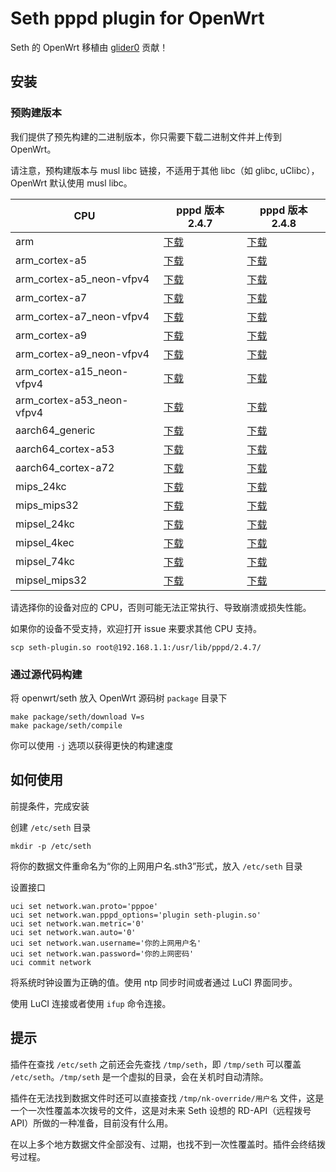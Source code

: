 # Seth pppd plugin for OpenWrt

Seth 的 OpenWrt 移植由 [glider0](https://github.com/glider0) 贡献！

## 安装

### 预购建版本

我们提供了预先构建的二进制版本，你只需要下载二进制文件并上传到 OpenWrt。

请注意，预构建版本与 musl libc 链接，不适用于其他 libc（如 glibc, uClibc），OpenWrt 默认使用 musl libc。

CPU|pppd 版本 2.4.7|pppd 版本 2.4.8
-|-|-
arm|[下载](https://seth-nk.github.io/openwrt-plugin-builds/pppd2.4.7/arm/seth-plugin.so)|[下载](https://seth-nk.github.io/openwrt-plugin-builds/pppd2.4.8/arm/seth-plugin.so)
arm_cortex-a5|[下载](https://seth-nk.github.io/openwrt-plugin-builds/pppd2.4.7/arm_cortex-a5/seth-plugin.so)|[下载](https://seth-nk.github.io/openwrt-plugin-builds/pppd2.4.8/arm_cortex-a5/seth-plugin.so)
arm_cortex-a5_neon-vfpv4|[下载](https://seth-nk.github.io/openwrt-plugin-builds/pppd2.4.7/arm_cortex-a5_neon-vfpv4/seth-plugin.so)|[下载](https://seth-nk.github.io/openwrt-plugin-builds/pppd2.4.8/arm_cortex-a5_neon-vfpv4/seth-plugin.so)
arm_cortex-a7|[下载](https://seth-nk.github.io/openwrt-plugin-builds/pppd2.4.7/arm_cortex-a7/seth-plugin.so)|[下载](https://seth-nk.github.io/openwrt-plugin-builds/pppd2.4.8/arm_cortex-a7/seth-plugin.so)
arm_cortex-a7_neon-vfpv4|[下载](https://seth-nk.github.io/openwrt-plugin-builds/pppd2.4.7/arm_cortex-a7_neon-vfpv4/seth-plugin.so)|[下载](https://seth-nk.github.io/openwrt-plugin-builds/pppd2.4.8/arm_cortex-a7_neon-vfpv4/seth-plugin.so)
arm_cortex-a9|[下载](https://seth-nk.github.io/openwrt-plugin-builds/pppd2.4.7/arm_cortex-a9/seth-plugin.so)|[下载](https://seth-nk.github.io/openwrt-plugin-builds/pppd2.4.8/arm_cortex-a9/seth-plugin.so)
arm_cortex-a9_neon-vfpv4|[下载](https://seth-nk.github.io/openwrt-plugin-builds/pppd2.4.7/arm_cortex-a9_neon-vfpv4/seth-plugin.so)|[下载](https://seth-nk.github.io/openwrt-plugin-builds/pppd2.4.8/arm_cortex-a9_neon-vfpv4/seth-plugin.so)
arm_cortex-a15_neon-vfpv4|[下载](https://seth-nk.github.io/openwrt-plugin-builds/pppd2.4.7/arm_cortex-a15_neon-vfpv4/seth-plugin.so)|[下载](https://seth-nk.github.io/openwrt-plugin-builds/pppd2.4.8/arm_cortex-a15_neon-vfpv4/seth-plugin.so)
arm_cortex-a53_neon-vfpv4|[下载](https://seth-nk.github.io/openwrt-plugin-builds/pppd2.4.7/arm_cortex-a53_neon-vfpv4/seth-plugin.so)|[下载](https://seth-nk.github.io/openwrt-plugin-builds/pppd2.4.8/arm_cortex-a53_neon-vfpv4/seth-plugin.so)
aarch64_generic|[下载](https://seth-nk.github.io/openwrt-plugin-builds/pppd2.4.7/aarch64_generic/seth-plugin.so)|[下载](https://seth-nk.github.io/openwrt-plugin-builds/pppd2.4.8/aarch64_generic/seth-plugin.so)
aarch64_cortex-a53|[下载](https://seth-nk.github.io/openwrt-plugin-builds/pppd2.4.7/aarch64_cortex-a53/seth-plugin.so)|[下载](https://seth-nk.github.io/openwrt-plugin-builds/pppd2.4.8/aarch64_cortex-a53/seth-plugin.so)
aarch64_cortex-a72|[下载](https://seth-nk.github.io/openwrt-plugin-builds/pppd2.4.7/aarch64_cortex-a72/seth-plugin.so)|[下载](https://seth-nk.github.io/openwrt-plugin-builds/pppd2.4.8/aarch64_cortex-a72/seth-plugin.so)
mips_24kc|[下载](https://seth-nk.github.io/openwrt-plugin-builds/pppd2.4.7/mips_24kc/seth-plugin.so)|[下载](https://seth-nk.github.io/openwrt-plugin-builds/pppd2.4.8/mips_24kc/seth-plugin.so)
mips_mips32|[下载](https://seth-nk.github.io/openwrt-plugin-builds/pppd2.4.7/mips_mips32/seth-plugin.so)|[下载](https://seth-nk.github.io/openwrt-plugin-builds/pppd2.4.8/mips_mips32/seth-plugin.so)
mipsel_24kc|[下载](https://seth-nk.github.io/openwrt-plugin-builds/pppd2.4.7/mipsel_24kc/seth-plugin.so)|[下载](https://seth-nk.github.io/openwrt-plugin-builds/pppd2.4.8/mipsel_24kc/seth-plugin.so)
mipsel_4kec|[下载](https://seth-nk.github.io/openwrt-plugin-builds/pppd2.4.7/mipsel_4kec/seth-plugin.so)|[下载](https://seth-nk.github.io/openwrt-plugin-builds/pppd2.4.8/mipsel_4kec/seth-plugin.so)
mipsel_74kc|[下载](https://seth-nk.github.io/openwrt-plugin-builds/pppd2.4.7/mipsel_74kc/seth-plugin.so)|[下载](https://seth-nk.github.io/openwrt-plugin-builds/pppd2.4.8/mipsel_74kc/seth-plugin.so)
mipsel_mips32|[下载](https://seth-nk.github.io/openwrt-plugin-builds/pppd2.4.7/mipsel_mips32/seth-plugin.so)|[下载](https://seth-nk.github.io/openwrt-plugin-builds/pppd2.4.8/mipsel_mips32/seth-plugin.so)


请选择你的设备对应的 CPU，否则可能无法正常执行、导致崩溃或损失性能。

如果你的设备不受支持，欢迎打开 issue 来要求其他 CPU 支持。

```
scp seth-plugin.so root@192.168.1.1:/usr/lib/pppd/2.4.7/
```

### 通过源代码构建

将 openwrt/seth 放入 OpenWrt 源码树 `package` 目录下

```
make package/seth/download V=s
make package/seth/compile
```

你可以使用 `-j` 选项以获得更快的构建速度

## 如何使用

前提条件，完成安装

创建 `/etc/seth` 目录

```
mkdir -p /etc/seth
```

将你的数据文件重命名为“你的上网用户名.sth3”形式，放入 `/etc/seth` 目录

设置接口

```
uci set network.wan.proto='pppoe'
uci set network.wan.pppd_options='plugin seth-plugin.so'
uci set network.wan.metric='0'
uci set network.wan.auto='0'
uci set network.wan.username='你的上网用户名'
uci set network.wan.password='你的上网密码'
uci commit network
```

将系统时钟设置为正确的值。使用 ntp 同步时间或者通过 LuCI 界面同步。

使用 LuCI 连接或者使用 `ifup` 命令连接。

## 提示

插件在查找 `/etc/seth` 之前还会先查找 `/tmp/seth`，即 `/tmp/seth` 可以覆盖 `/etc/seth`。`/tmp/seth` 是一个虚拟的目录，会在关机时自动清除。

插件在无法找到数据文件时还可以直接查找 `/tmp/nk-override/用户名` 文件，这是一个一次性覆盖本次拨号的文件，这是对未来 Seth 设想的 RD-API（远程拨号 API）所做的一种准备，目前没有什么用。

在以上多个地方数据文件全部没有、过期，也找不到一次性覆盖时。插件会终结拨号过程。
